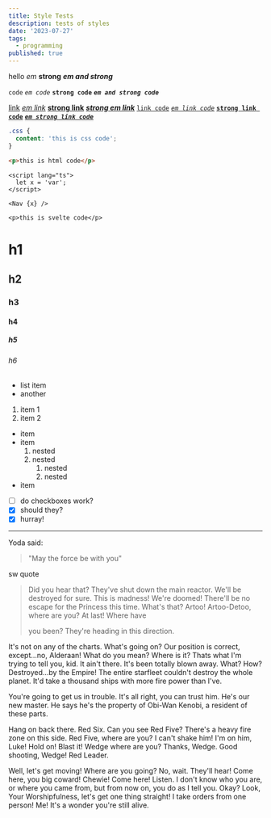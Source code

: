 ```yaml
---
title: Style Tests
description: tests of styles
date: '2023-07-27'
tags:
  - programming
published: true
---
```


hello _em_ **strong** **_em and strong_**

`code` _`em code`_ **`strong code`** **_`em and strong code`_**

[link](https://apple.com) _[em link](https://apple.com)_ **[strong link](https://apple.com)** _**[strong em link](https://apple.com)**_  [`link code`](https://apple.com) _[`em link code`](https://apple.com)_  **[`strong link code`](https://apple.com)** **_[`em strong link code`](https://apple.com)_**

```css
.css {
  content: 'this is css code';
}
```

```html
<p>this is html code</p>
```

```svelte
<script lang="ts">
  let x = 'var';
</script>

<Nav {x} />

<p>this is svelte code</p>
```

# h1

## h2

### h3

#### h4

##### h5

###### h6

- list item
- another

1. item 1
1. item 2

- item
- item
  1. nested
  1. nested
     1. nested
     1. nested
- item

- [ ] do checkboxes work?
- [x] should they?
- [x] hurray!

---

Yoda said:

> "May the force be with you"

sw quote

> Did you hear that? They've shut down the main reactor. We'll be destroyed for sure. This is madness! We're doomed!
> There'll be no escape for the Princess this time. What's that? Artoo! Artoo-Detoo, where are you? At last! Where have
>
> you been? They're heading in this direction.

It's not on any of the charts. What's going on? Our position is correct, except...no, Alderaan! What do you mean? Where is it? Thats what I'm trying to tell you, kid. It ain't there. It's been totally blown away. What? How? Destroyed...by the Empire! The entire starfleet couldn't destroy the whole planet. It'd take a thousand ships with more fire power than I've.

You're going to get us in trouble. It's all right, you can trust him. He's our new master. He says he's the property of Obi-Wan Kenobi, a resident of these parts.

Hang on back there. Red Six. Can you see Red Five? There's a heavy fire zone on this side. Red Five, where are you? I can't shake him! I'm on him, Luke! Hold on! Blast it! Wedge where are you? Thanks, Wedge. Good shooting, Wedge! Red Leader.

Well, let's get moving! Where are you going? No, wait. They'll hear! Come here, you big coward! Chewie! Come here! Listen. I don't know who you are, or where you came from, but from now on, you do as I tell you. Okay? Look, Your Worshipfulness, let's get one thing straight! I take orders from one person! Me! It's a wonder you're still alive.
